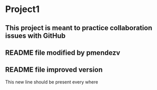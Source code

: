 # Project1
This project is meant to practice collaboration issues with GitHub
---
README file modified by pmendezv 
---
README file improved version
---
This new line should be present every where
